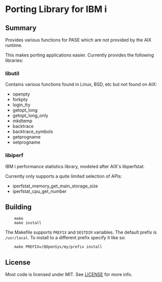 # Porting Library for IBM i

## Summary

Provides various functions for PASE which are not provided by the AIX runtime.

This makes porting applications easier. Currently provides the following libraries:

### libutil

Contains various functions found in Linux, BSD, etc but not found on AIX:

- openpty
- forkpty
- login_tty
- getopt_long
- getopt_long_only
- mkdtemp
- backtrace
- backtrace_symbols
- getprogname
- setprogname

### libiperf

IBM i performance statistics library, modeled after AIX's libperfstat.

Currently only supports a quite limited selection of APIs:

- iperfstat_memory_get_main_storage_size
- iperfstat_cpu_get_number

## Building

```shell
    make
    make install
```

The Makefile supports `PREFIX` and `DESTDIR` variables. The default prefix is `/usr/local`. To install to a different prefix specify it like so:

```shell
    make PREFIX=/QOpenSys/my/prefix install
```

## License

Most code is licensed under MIT. See [LICENSE](LICENSE) for more info.
